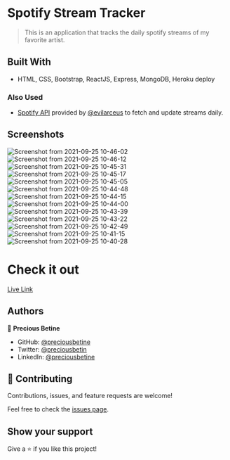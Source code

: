 
# Spotify Stream Tracker

> This is an application that tracks the daily spotify streams of my favorite artist.

## Built With
- HTML, CSS, Bootstrap, ReactJS, Express, MongoDB, Heroku deploy

### Also Used
- [Spotify API](https://github.com/evilarceus/sp-playcount-librespot) provided by [@evilarceus](https://github.com/evilarceus) to fetch and update streams
  daily.

## Screenshots
![Screenshot from 2021-09-25 10-46-02](https://user-images.githubusercontent.com/56425107/134767091-29d153f7-5176-4a8c-98aa-b329bded90f8.png)
![Screenshot from 2021-09-25 10-46-12](https://user-images.githubusercontent.com/56425107/134767094-57d72886-a600-41c8-8481-d46fbba4bbd5.png)
![Screenshot from 2021-09-25 10-45-31](https://user-images.githubusercontent.com/56425107/134767097-ab301275-705c-4a75-9b73-586ed50e304a.png)
![Screenshot from 2021-09-25 10-45-17](https://user-images.githubusercontent.com/56425107/134767100-13ea5177-4826-4981-80b7-0879d487ae4d.png)
![Screenshot from 2021-09-25 10-45-05](https://user-images.githubusercontent.com/56425107/134767104-9663b99e-1db0-4bfe-bb01-4b1a7c038227.png)
![Screenshot from 2021-09-25 10-44-48](https://user-images.githubusercontent.com/56425107/134767115-95efbee6-1446-44ae-b47a-230cad220d20.png)
![Screenshot from 2021-09-25 10-44-15](https://user-images.githubusercontent.com/56425107/134767122-81caed9b-5fc6-4597-b8b3-e8fc5c2b4efa.png)
![Screenshot from 2021-09-25 10-44-00](https://user-images.githubusercontent.com/56425107/134767126-79d97625-ed81-4d88-8520-4c57710d7b52.png)
![Screenshot from 2021-09-25 10-43-39](https://user-images.githubusercontent.com/56425107/134767131-1258bfb7-e4b4-4573-8ae4-9475d0443710.png)
![Screenshot from 2021-09-25 10-43-22](https://user-images.githubusercontent.com/56425107/134767134-8678582d-8750-4d8b-8df5-8a33fb595c60.png)
![Screenshot from 2021-09-25 10-42-49](https://user-images.githubusercontent.com/56425107/134767137-721e362a-2012-40d7-908e-66eb22e6f833.png)
![Screenshot from 2021-09-25 10-41-15](https://user-images.githubusercontent.com/56425107/134767140-f421ccf3-a9ac-4105-868c-3ec6d6c07b58.png)
![Screenshot from 2021-09-25 10-40-28](https://user-images.githubusercontent.com/56425107/134767144-900e9dd8-c62e-4181-a895-5635688a23fa.png)

# Check it out

[Live Link](https://katy-streams.herokuapp.com/)

## Authors
👤 **Precious Betine**

- GitHub: [@preciousbetine](https://github.com/preciousbetine)
- Twitter: [@preciousbetin](https://twitter.com/preciousbetin)
- LinkedIn: [@preciousbetine](https://linkedin.com/in/preciousbetine/)

## 🤝 Contributing

Contributions, issues, and feature requests are welcome!

Feel free to check the [issues page](../../issues/).

## Show your support

Give a ⭐️ if you like this project!
